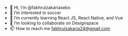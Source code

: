 - 👋 Hi, I’m @fakhrulzakariasebo
- 👀 I’m interested in soccer
- 🌱 I’m currently learning React JS, React Native, and Vue
- 💞️ I’m looking to collaborate on Designspace
- 📫 How to reach me fakhrulzakaria24@gmail.com

<!---
fakhrulzakariasebo/fakhrulzakariasebo is a ✨ special ✨ repository because its `README.md` (this file) appears on your GitHub profile.
You can click the Preview link to take a look at your changes.
--->
